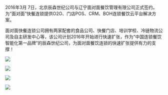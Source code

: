 2016年3月 7日，北京辰森世纪公司与辽宁面对面餐饮管理有限公司正式签约。为“面对面”快餐连锁提供O2O、门店POS、CRM、BOH连锁餐饮云平台解决方案。

面对面快餐连锁公司拥有两家配套的食品公司、快餐门店、培训学校、冷链物流公司及自主研发中心等，该公司计划2016年开始进行快速扩张，作为“中国连锁餐饮智能化第一品牌”的辰森世纪公司，为面对面餐饮连锁的快速扩张提供有力的支撑！

![](/UploadFile/2016311101247304.jpg)

![](/UploadFile/2016311101323519.jpg)

![](/UploadFile/2016311101423946.jpg)

![](/UploadFile/2016311101448627.jpg)

